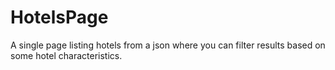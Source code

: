 # HotelsPage

A single page listing hotels from a json where you can filter results based on some hotel characteristics.
